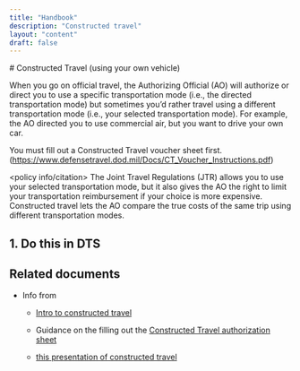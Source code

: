 ```yaml
---
title: "Handbook"
description: "Constructed travel"
layout: "content"
draft: false
---
```


#<headline> Constructed Travel (using your own vehicle)

<why this page exists> When you go on official travel, the Authorizing Official (AO) will authorize or direct you
to use a specific transportation mode (i.e., the directed transportation mode) but
sometimes you’d rather travel using a different transportation mode (i.e., your selected
transportation mode). For example, the AO directed you to use commercial air, but you
want to drive your own car.
  
<critical info> You must fill out a Constructed Travel voucher sheet first. (https://www.defensetravel.dod.mil/Docs/CT_Voucher_Instructions.pdf)

<policy info/citation> The Joint Travel Regulations (JTR) allows you to use your selected transportation mode,
but it also gives the AO the right to limit your transportation reimbursement if your
choice is more expensive. Constructed travel lets the AO compare the true costs of the
same trip using different transportation modes.


## <body content = instructions for how to do it in DTS > 1. Do this in DTS

## <related documents> Related documents

- Info from
  - [Intro to constructed travel](https://www.defensetravel.dod.mil/Docs/Constructed_Travel_Information_Paper.pdf)
  - Guidance on the filling out the [Constructed Travel authorization sheet](https://www.defensetravel.dod.mil/Docs/CT_Authorization_Instructions.pdf)

  - [this presentation of constructed travel](https://www.defensetravel.dod.mil/Docs/Training/InstMat/T200_Slides_Constructed_Travel.zip)
